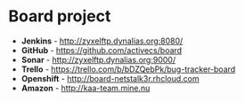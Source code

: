Board project
====


- **Jenkins** - http://zyxelftp.dynalias.org:8080/
- **GitHub** - https://github.com/activecs/board
- **Sonar** - http://zyxelftp.dynalias.org:9000/
- **Trello** - https://trello.com/b/bDZQebPk/bug-tracker-board
- **Openshift** - http://board-netstalk3r.rhcloud.com
- **Amazon** - http://kaa-team.mine.nu

